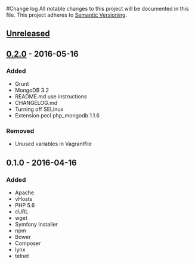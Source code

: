 #Change log
All notable changes to this project will be documented in this file.
This project adheres to [Semantic Versioning](http://semver.org/).

## [Unreleased]

## [0.2.0] - 2016-05-16
### Added
* Grunt
* MongoDB 3.2
* README.md use instructions
* CHANGELOG.md
* Turning off SELinux
* Extension pecl php_mongodb 1.1.6

### Removed
* Unused variables in Vagrantfile

## 0.1.0 - 2016-04-16
### Added
* Apache
* vHosts
* PHP 5.6
* cURL
* wget
* Symfony Installer
* npm
* Bower
* Composer
* lynx
* telnet

[Unreleased]: https://github.com/maykelsb/vgtcentos/compare/0.2.0...HEAD
[0.2.0]: https://github.com/maykelsb/vgtcentos/compare/0.1.0...0.2.0

